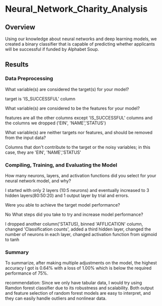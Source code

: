 # Neural_Network_Charity_Analysis
## Overview

Using our knowledge about neural networks and deep learning models, we created a binary classifier that is capable of predicting whether applicants will be successful if funded by Alphabet Soup.

## Results
### Data Preprocessing

What variable(s) are considered the target(s) for your model?

target is 'IS_SUCCESSFUL' column

What variable(s) are considered to be the features for your model?

features are all the other columns except 'IS_SUCCESSFUL' columns and the columns we dropped ('EIN', 'NAME','STATUS')

What variable(s) are neither targets nor features, and should be removed from the input data?

Columns that don't contribute to the target or the noisy variables; in this case, they are 'EIN', 'NAME','STATUS'

### Compiling, Training, and Evaluating the Model

How many neurons, layers, and activation functions did you select for your neural network model, and why?

I started with only 2 layers (10:5 neurons) and eventually increased to 3 hidden layers(80:50:20) and 1 output layer by trial and errors.

Were you able to achieve the target model performance?

No
What steps did you take to try and increase model performance?

I dropped another column('STATUS), binned 'AFFLICATION' column, changed 'Classification counts', added a third hidden layer, changed the number of neurons in each layer, changed activation function from sigmoid to tanh

### Summary

To summarize, after making multiple adjustments on the model, the highest accuracy I got is 0.64% with a loss of 1.00% which is below the required performance of 75%.

recommendation: Since we only have tabular data, I would try using Ramdon forest classifier due to its robustness and scalability. Both output and feature selection of random forest models are easy to interpret, and they can easily handle outliers and nonlinear data.
